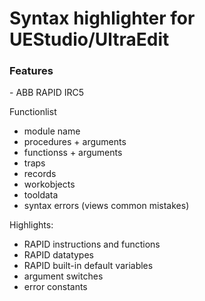 <h1>Syntax highlighter for UEStudio/UltraEdit</h1>

<h3>Features</h3>
- ABB RAPID IRC5

Functionlist
- module name
- procedures + arguments
- functionss + arguments
- traps
- records
- workobjects
- tooldata
- syntax errors (views common mistakes)

Highlights:
- RAPID instructions and functions
- RAPID datatypes
- RAPID built-in default variables
- argument switches
- error constants

